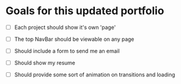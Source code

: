 # Goals for this updated portfolio

- [ ] Each project should show it's own 'page'
- [ ] The top NavBar should be viewable on any page
- [ ] Should include a form to send me an email
- [ ] Should show my resume
- [ ] Should provide some sort of animation on transitions and loading


